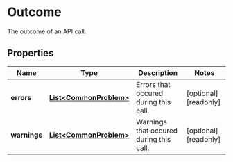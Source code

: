 

# Outcome

The outcome of an API call.

## Properties

| Name | Type | Description | Notes |
|------------ | ------------- | ------------- | -------------|
|**errors** | [**List&lt;CommonProblem&gt;**](CommonProblem.md) | Errors that occured during this call. |  [optional] [readonly] |
|**warnings** | [**List&lt;CommonProblem&gt;**](CommonProblem.md) | Warnings that occured during this call. |  [optional] [readonly] |



